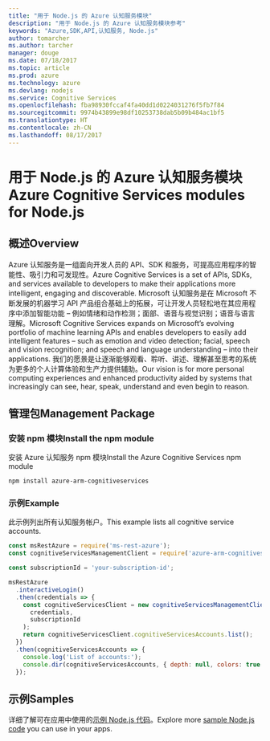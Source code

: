 ```yaml
---
title: "用于 Node.js 的 Azure 认知服务模块"
description: "用于 Node.js 的 Azure 认知服务模块参考"
keywords: "Azure,SDK,API,认知服务, Node.js"
author: tomarcher
ms.author: tarcher
manager: douge
ms.date: 07/18/2017
ms.topic: article
ms.prod: azure
ms.technology: azure
ms.devlang: nodejs
ms.service: Cognitive Services
ms.openlocfilehash: fba98930fccaf4fa40dd1d0224031276f5fb7f84
ms.sourcegitcommit: 9974b43899e98df10253738dab5b09b484ac1bf5
ms.translationtype: HT
ms.contentlocale: zh-CN
ms.lasthandoff: 08/17/2017
---
```

# <a name="azure-cognitive-services-modules-for-nodejs"></a><span data-ttu-id="b99b6-104">用于 Node.js 的 Azure 认知服务模块</span><span class="sxs-lookup"><span data-stu-id="b99b6-104">Azure Cognitive Services modules for Node.js</span></span>

## <a name="overview"></a><span data-ttu-id="b99b6-105">概述</span><span class="sxs-lookup"><span data-stu-id="b99b6-105">Overview</span></span>

<span data-ttu-id="b99b6-106">Azure 认知服务是一组面向开发人员的 API、SDK 和服务，可提高应用程序的智能性、吸引力和可发现性。</span><span class="sxs-lookup"><span data-stu-id="b99b6-106">Azure Cognitive Services is a set of APIs, SDKs, and services available to developers to make their applications more intelligent, engaging and discoverable.</span></span> <span data-ttu-id="b99b6-107">Microsoft 认知服务是在 Microsoft 不断发展的机器学习 API 产品组合基础上的拓展，可让开发人员轻松地在其应用程序中添加智能功能 – 例如情绪和动作检测；面部、语音与视觉识别；语音与语言理解。</span><span class="sxs-lookup"><span data-stu-id="b99b6-107">Microsoft Cognitive Services expands on Microsoft’s evolving portfolio of machine learning APIs and enables developers to easily add intelligent features – such as emotion and video detection; facial, speech and vision recognition; and speech and language understanding – into their applications.</span></span> <span data-ttu-id="b99b6-108">我们的愿景是让逐渐能够观看、聆听、讲述、理解甚至思考的系统为更多的个人计算体验和生产力提供辅助。</span><span class="sxs-lookup"><span data-stu-id="b99b6-108">Our vision is for more personal computing experiences and enhanced productivity aided by systems that increasingly can see, hear, speak, understand and even begin to reason.</span></span>

## <a name="management-package"></a><span data-ttu-id="b99b6-109">管理包</span><span class="sxs-lookup"><span data-stu-id="b99b6-109">Management Package</span></span>

### <a name="install-the-npm-module"></a><span data-ttu-id="b99b6-110">安装 npm 模块</span><span class="sxs-lookup"><span data-stu-id="b99b6-110">Install the npm module</span></span>

<span data-ttu-id="b99b6-111">安装 Azure 认知服务 npm 模块</span><span class="sxs-lookup"><span data-stu-id="b99b6-111">Install the Azure Cognitive Services npm module</span></span>

```bash
npm install azure-arm-cognitiveservices
```

### <a name="example"></a><span data-ttu-id="b99b6-112">示例</span><span class="sxs-lookup"><span data-stu-id="b99b6-112">Example</span></span>

<span data-ttu-id="b99b6-113">此示例列出所有认知服务帐户。</span><span class="sxs-lookup"><span data-stu-id="b99b6-113">This example lists all cognitive service accounts.</span></span>

```javascript
const msRestAzure = require('ms-rest-azure');
const cognitiveServicesManagementClient = require('azure-arm-cognitiveservices');

const subscriptionId = 'your-subscription-id';

msRestAzure
  .interactiveLogin()
  .then(credentials => {
    const cognitiveServicesClient = new cognitiveServicesManagementClient(
      credentials,
      subscriptionId
    );
    return cognitiveServicesClient.cognitiveServicesAccounts.list();
  })
  .then(cognitiveServicesAccounts => {
    console.log('List of accounts:');
    console.dir(cognitiveServicesAccounts, { depth: null, colors: true });    
  });

```

## <a name="samples"></a><span data-ttu-id="b99b6-114">示例</span><span class="sxs-lookup"><span data-stu-id="b99b6-114">Samples</span></span>

<span data-ttu-id="b99b6-115">详细了解可在应用中使用的[示例 Node.js 代码](https://azure.microsoft.com/resources/samples/?platform=nodejs)。</span><span class="sxs-lookup"><span data-stu-id="b99b6-115">Explore more [sample Node.js code](https://azure.microsoft.com/resources/samples/?platform=nodejs) you can use in your apps.</span></span>
